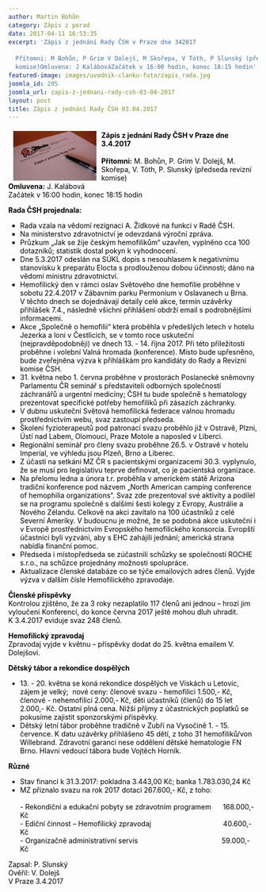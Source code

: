 ```yaml
---
author: Martin Bohůn
category: Zápis z porad
date: 2017-04-11 16:53:35
excerpt: 'Zápis z jednání Rady ČSH v Praze dne 342017

  Přítomni: M Bohůn, P Grim V Dolejš, M Skořepa, V Tóth, P Slunský (předseda revizní
  komise)Omluvena: J KalábováZačátek v 16:00 hodin, konec 18:15 hodin'
featured-image: images/uvodnik-clanku-foto/zapis_rada.jpg
joomla_id: 295
joomla_url: zapis-z-jednani-rady-csh-03-04-2017
layout: post
title: Zápis z jednání Rady ČSH 03.04.2017
---
```


<h4><span><img src="images/uvodnik-clanku-foto/zapis_rada.jpg" border="0" width="168" height="100" style="float: left; margin-left: 10px; margin-right: 10px;" /></span><span style="color: #000000;">Zápis z jednání Rady ČSH v Praze dne 3.4.2017</span></h4>
<p><span style="color: #000000;"><strong>Přítomni:</strong> M. Bohůn, P. Grim V. Dolejš, M. Skořepa, V. Tóth, P. Slunský (předseda revizní komise)</span><br /><span style="color: #000000;"><strong>Omluvena:</strong> J. Kalábová</span><br /><span style="color: #000000;">Začátek v 16:00 hodin, konec 18:15 hodin</span></p>

<p><span style="color: #000000;"><strong>Rada ČSH projednala:</strong></span></p>
<ul style="list-style-type: square;">
<li><span style="color: #000000;">Rada vzala na vědomí rezignaci A. Žídkové na funkci v Radě ČSH.</span></li>
<li><span style="color: #000000;">Na ministerstvo zdravotnictví je odevzdaná výroční zpráva.</span></li>
<li><span style="color: #000000;">Průzkum „Jak se žije českým hemofilikům“ uzavřen, vyplněno cca 100 dotazníků; statistik dostal pokyn k vyhodnocení.</span></li>
<li><span style="color: #000000;">Dne 5.3.2017 odeslán na SÚKL dopis s nesouhlasem k negativnímu stanovisku k preparátu Elocta s prodlouženou dobou účinnosti; dáno na vědomí ministru zdravotnictví.</span></li>
<li><span style="color: #000000;">Hemofilický den v rámci oslav Světového dne hemofilie proběhne v sobotu 22.4.2017 v Zábavním parku Permonium v Oslavanech u Brna. V těchto dnech se dojednávají detaily celé akce, termín uzávěrky přihlášek 7.4., následně všichni přihlášení obdrží email s podrobnějšími informacemi.</span></li>
<li><span style="color: #000000;">Akce „Společně o hemofilii“ která proběhla v předešlých letech v hotelu Jezerka a loni v Čestlicích, se v tomto roce uskuteční (nejpravděpodobněji) ve dnech 13. - 14. října 2017. Při této příležitosti proběhne i volební Valná hromada (konference). Místo bude upřesněno, bude zveřejněna výzva k přihláškám pro kandidáty do Rady a Revizní komise ČSH.</span></li>
<li><span style="color: #000000;">31. května nebo 1. června proběhne v prostorách Poslanecké sněmovny Parlamentu ČR seminář s představiteli odborných společností záchranářů a urgentní medicíny; ČSH tu bude společně s hematology prezentovat specifické potřeby hemofiliků při zásazích záchranky.</span></li>
<li><span style="color: #000000;">V dubnu uskuteční Světová hemofilická federace valnou hromadu prostřednictvím webu, svaz zastoupí předseda.</span></li>
<li><span style="color: #000000;">Školení fyzioterapeutů pod patronací svazu proběhlo již v Ostravě, Plzni, Ústí nad Labem, Olomouci, Praze Motole a naposled v Liberci.</span></li>
<li><span style="color: #000000;">Regionální seminář pro členy svazu proběhne 26.5. v Ostravě v hotelu Imperial, ve výhledu jsou Plzeň, Brno a Liberec.</span></li>
<li><span style="color: #000000;">Z účasti na setkání MZ ČR s pacientskými organizacemi 30.3. vyplynulo, že se musí pro legislativu teprve definovat, co je pacientská organizace.</span></li>
<li><span style="color: #000000;">Na přelomu ledna a února t.r. proběhla v americkém státě Arizona tradiční konference pod názvem „North American camping conference of hemophilia organizations“. Svaz zde prezentoval své aktivity a podílel se na programu společně s dalšími šesti kolegy z Evropy, Austrálie a Nového Zélandu. Celkově na akci zavítalo na 100 účastníků z celé Severní Ameriky. V budoucnu je možné, že se podobná akce uskuteční i v Evropě prostřednictvím Evropského hemofilického konsorcia. Evropští účastníci byli vyzváni, aby s EHC zahájili jednání; americká strana nabídla finanční pomoc.</span></li>
<li><span style="color: #000000;">Předseda i místopředseda se zúčastnili schůzky se společností ROCHE s.r.o., na schůzce projednány možnosti spolupráce.</span></li>
<li><span style="color: #000000;">Aktualizace členské databáze co se týče emailových adres členů. Vyjde výzva v dalším čísle Hemofilického zpravodaje. </span></li>
</ul>
<p><span style="color: #000000;"><strong>Členské příspěvky</strong></span><br /><span style="color: #000000;">Kontrolou zjištěno, že za 3 roky nezaplatilo 117 členů ani jednou – hrozí jim vyloučení Konferencí, do konce června 2017 ještě mohou dluh uhradit. K 3.4.2017 eviduje svaz 248 členů.</span></p>
<p><span style="color: #000000;"><strong>Hemofilický zpravodaj</strong></span><br /><span style="color: #000000;">Zpravodaj vyjde v květnu – příspěvky dodat do 25. května emailem V. Dolejšovi.</span></p>
<p><span style="color: #000000;"><strong>Dětský tábor a rekondice dospělých </strong></span></p>
<ul>
<li><span style="color: #000000;">13. - 20. května se koná rekondice dospělých ve Vískách u Letovic, zájem je velký;  nové ceny: členové svazu - hemofilici 1.500,- Kč, členové - nehemofilici 2.000,- Kč, děti účastníků (členů) do 15 let 2.000,- Kč. Ostatní plná cena. Nižší příjmy z účastnických poplatků se pokusíme zajistit sponzorskými příspěvky.</span></li>
<li><span style="color: #000000;">Dětský letní tábor proběhne tradičně v Zubří na Vysočině 1. - 15. července. K datu uzávěrky přihlášeno 45 dětí, z toho 31 hemofiliků/von Willebrand. Zdravotní garanci nese oddělení dětské hematologie FN Brno. Hlavní vedoucí tábora bude Vojtěch Horník.</span></li>
</ul>
<p><span style="color: #000000;"><strong>Různé</strong></span></p>
<ul>
<li><span style="color: #000000;">Stav financí k 31.3.2017: pokladna 3.443,00 Kč; banka 1.783.030,24 Kč</span></li>
<li><span style="color: #000000;">MZ přiznalo svazu na rok 2017 dotaci 267.600,- Kč, z toho:                                        </span><br /><span style="color: #000000;"> - Rekondiční a edukační pobyty se zdravotním programem      168.000,- Kč</span><br /><span style="color: #000000;">- Ediční činnost – Hemofilický zpravodaj                                     40.600,- Kč</span><br /><span style="color: #000000;">- Organizačně administrativní servis                                           59.000,- Kč</span></li>
</ul>
<p><span style="color: #000000;">Zapsal: P. Slunský</span><br /><span style="color: #000000;">Ověřil: V. Dolejš</span><br /><span style="color: #000000;">V Praze 3.4.2017</span></p>
<p><span> </span></p>